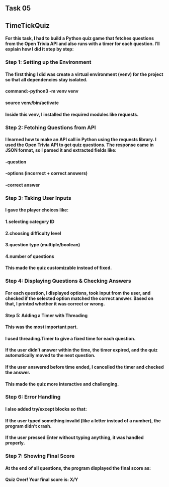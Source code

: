 ## Task 05
## TimeTickQuiz

#### For this task, I had to build a Python quiz game that fetches questions from the Open Trivia API and also runs with a timer for each question. I’ll explain how I did it step by step:
### Step 1: Setting up the Environment

#### The first thing I did was create a virtual environment (venv) for the project so that all dependencies stay isolated.

#### command:-python3 -m venv venv
####          source venv/bin/activate


#### Inside this venv, I installed the required modules like requests.

### Step 2: Fetching Questions from API

#### I learned how to make an API call in Python using the requests library. I used the Open Trivia API to get quiz questions. The response came in JSON format, so I parsed it and extracted fields like:
#### -question

#### -options (incorrect + correct answers)

#### -correct answer

### Step 3: Taking User Inputs

#### I gave the player choices like:

#### 1.selecting category ID

#### 2.choosing difficulty level

#### 3.question type (multiple/boolean)

#### 4.number of questions

#### This made the quiz customizable instead of fixed.

### Step 4: Displaying Questions & Checking Answers

#### For each question, I displayed options, took input from the user, and checked if the selected option matched the correct answer. Based on that, I printed whether it was correct or wrong.

#### Step 5: Adding a Timer with Threading

#### This was the most important part.

#### I used threading.Timer to give a fixed time for each question.

#### If the user didn’t answer within the time, the timer expired, and the quiz automatically moved to the next question.

#### If the user answered before time ended, I cancelled the timer and checked the answer.

#### This made the quiz more interactive and challenging.

###  Step 6: Error Handling

#### I also added try/except blocks so that:

#### If the user typed something invalid (like a letter instead of a number), the program didn’t crash.

#### If the user pressed Enter without typing anything, it was handled properly.

###  Step 7: Showing Final Score

#### At the end of all questions, the program displayed the final score as:

#### Quiz Over! Your final score is: X/Y
